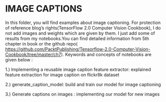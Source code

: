 # IMAGE CAPTIONS

In this folder, you will find examples about image captioning. For protection of reference blog’s rights(TensorFlow 2.0 Computer Vision Cookbook), I do not add images and weights which are given by them. I just add some of results from my notebooks.You can find detailed information from 5th chapter in book or the github repo( https://github.com/PacktPublishing/Tensorflow-2.0-Computer-Vision-Cookbook/tree/master/ch7). Keywords and concepts of notebooks are given below : 

1.)	Implementing a reusable image caption feature extractor: explained feature extraction for image caption on flickr8k dataset

2.)	generate_caption_model: build and train our model for image captioning

3.)	Generate captions on images : implementing our model for new images

